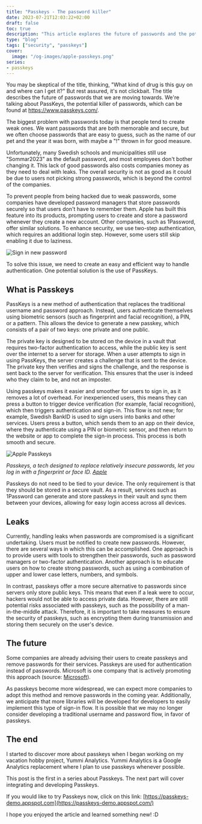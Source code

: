 ```yaml
---
title: "Passkeys - The password killer"
date: 2023-07-21T12:03:22+02:00
draft: false
toc: true
description: "This article explores the future of passwords and the potential replacement of traditional username and password authentication with PassKeys. PassKeys use biometric sensors, a PIN, or a pattern to authenticate users, making it easier and more secure to sign in. The article discusses the benefits of PassKeys over traditional passwords, potential risks, and the future of authentication." 
type: "blog"
tags: ["security", "passkeys"]
cover:
  image: "/og-images/apple-passkeys.png"
series:
- passkeys
---
```


You may be skeptical of the title, thinking, "What kind of drug is this guy on and where can I get it?" But rest assured, it's not clickbait. The title describes the future of passwords that we are moving towards. We're talking about PassKeys, the potential killer of passwords, which can be found at https://www.passkeys.com/.

The biggest problem with passwords today is that people tend to create weak ones. We want passwords that are both memorable and secure, but we often choose passwords that are easy to guess, such as the name of our pet and the year it was born, with maybe a "!" thrown in for good measure.

Unfortunately, many Swedish schools and municipalities still use "Sommar2023" as the default password, and most employees don't bother changing it. This lack of good passwords also costs companies money as they need to deal with leaks. The overall security is not as good as it could be due to users not picking strong passwords, which is beyond the control of the companies.

To prevent people from being hacked due to weak passwords, some companies have developed password managers that store passwords securely so that users don't have to remember them. Apple has built this feature into its products, prompting users to create and store a password whenever they create a new account. Other companies, such as 1Password, offer similar solutions. To enhance security, we use two-step authentication, which requires an additional login step. However, some users still skip enabling it due to laziness.

![Sign in new password](/images/security/change-password.png)

To solve this issue, we need to create an easy and efficient way to handle authentication. One potential solution is the use of PassKeys.

## What is Passkeys

PassKeys is a new method of authentication that replaces the traditional username and password approach. Instead, users authenticate themselves using biometric sensors (such as fingerprint and facial recognition), a PIN, or a pattern. This allows the device to generate a new passkey, which consists of a pair of two keys: one private and one public.

The private key is designed to be stored on the device in a vault that requires two-factor authentication to access, while the public key is sent over the internet to a server for storage. When a user attempts to sign in using PassKeys, the server creates a challenge that is sent to the device. The private key then verifies and signs the challenge, and the response is sent back to the server for verification. This ensures that the user is indeed who they claim to be, and not an imposter. 

Using passkeys makes it easier and smoother for users to sign in, as it removes a lot of overhead. For inexperienced users, this means they can press a button to trigger device verification (for example, facial recognition), which then triggers authentication and sign-in. This flow is not new; for example, Swedish BankID is used to sign users into banks and other services. Users press a button, which sends them to an app on their device, where they authenticate using a PIN or biometric sensor, and then return to the website or app to complete the sign-in process. This process is both smooth and secure.


![Apple Passkeys](/images/security/apple-passkeys.png)

*Passkeys, a tech designed to replace relatively insecure passwords, let you log in with a fingerprint or face ID.
[Apple](https://developer.apple.com/passkeys/)* 

Passkeys do not need to be tied to your device. The only requirement is that they should be stored in a secure vault. As a result, services such as 1Password can generate and store passkeys in their vault and sync them between your devices, allowing for easy login access across all devices.

## Leaks

Currently, handling leaks when passwords are compromised is a significant undertaking. Users must be notified to create new passwords. However, there are several ways in which this can be accomplished. One approach is to provide users with tools to strengthen their passwords, such as password managers or two-factor authentication. Another approach is to educate users on how to create strong passwords, such as using a combination of upper and lower case letters, numbers, and symbols.

In contrast, passkeys offer a more secure alternative to passwords since servers only store public keys. This means that even if a leak were to occur, hackers would not be able to access private data. However, there are still potential risks associated with passkeys, such as the possibility of a man-in-the-middle attack. Therefore, it is important to take measures to ensure the security of passkeys, such as encrypting them during transmission and storing them securely on the user's device.

## The future

Some companies are already advising their users to create passkeys and remove passwords for their services. Passkeys are used for authentication instead of passwords. Microsoft is one company that is actively promoting this approach (source: [Microsoft](https://techcommunity.microsoft.com/t5/microsoft-entra-azure-ad-blog/expansion-of-fido-standard-and-new-updates-for-microsoft/ba-p/3290633)).

As passkeys become more widespread, we can expect more companies to adopt this method and remove passwords in the coming year. Additionally, we anticipate that more libraries will be developed for developers to easily implement this type of sign-in flow. It is possible that we may no longer consider developing a traditional username and password flow, in favor of passkeys.

## The end

I started to discover more about passkeys when I began working on my vacation hobby project, Yummi Analytics. Yummi Analytics is a Google Analytics replacement where I plan to use passkeys whenever possible.

This post is the first in a series about Passkeys. The next part will cover integrating and developing Passkeys.

If you would like to try Passkeys now, click on this link: [https://passkeys-demo.appspot.com](https://passkeys-demo.appspot.com/)

I hope you enjoyed the article and learned something new! :D

